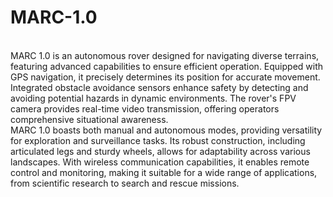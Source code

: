 # MARC-1.0
<br>
MARC 1.0 is an autonomous rover designed for navigating diverse terrains, featuring advanced capabilities to ensure efficient operation. Equipped with GPS navigation, it precisely determines its position for accurate movement. 
<br>
Integrated obstacle avoidance sensors enhance safety by detecting and avoiding potential hazards in dynamic environments. The rover's FPV camera provides real-time video transmission, offering operators comprehensive situational awareness. 
<br>
MARC 1.0 boasts both manual and autonomous modes, providing versatility for exploration and surveillance tasks. Its robust construction, including articulated legs and sturdy wheels, allows for adaptability across various landscapes. With wireless communication capabilities, it enables remote control and monitoring, making it suitable for a wide range of applications, from scientific research to search and rescue missions.

